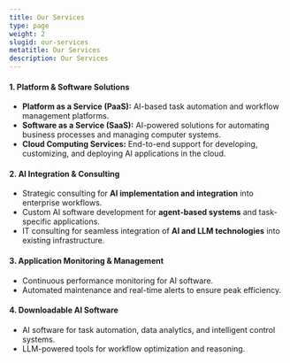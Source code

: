 ```yaml
---
title: Our Services
type: page
weight: 2
slugid: our-services
metatitle: Our Services
description: Our Services
---
```


#### 1. Platform & Software Solutions

* **Platform as a Service (PaaS):** AI-based task automation and workflow management platforms.
* **Software as a Service (SaaS):** AI-powered solutions for automating business processes and managing computer systems.
* **Cloud Computing Services:** End-to-end support for developing, customizing, and deploying AI applications in the cloud.

#### 2. AI Integration & Consulting

* Strategic consulting for **AI implementation and integration** into enterprise workflows.
* Custom AI software development for **agent-based systems** and task-specific applications.
* IT consulting for seamless integration of **AI and LLM technologies** into existing infrastructure.

#### 3. Application Monitoring & Management

* Continuous performance monitoring for AI software.
* Automated maintenance and real-time alerts to ensure peak efficiency.

#### 4. Downloadable AI Software

* AI software for task automation, data analytics, and intelligent control systems.
* LLM-powered tools for workflow optimization and reasoning.
